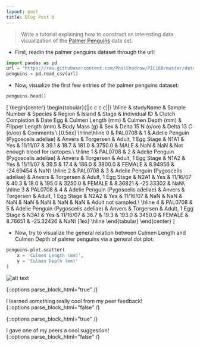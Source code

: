 ```yaml
---
layout: post
title: Blog Post 0
---
```


> Write a tutorial explaining how to construct an interesting data visualization of the [Palmer Penguins](https://github.com/allisonhorst/palmerpenguins) data set. 

- First, readin the palmer penguins dataset through the url:

```python
import pandas as pd
url = "https://raw.githubusercontent.com/PhilChodrow/PIC16B/master/datasets/palmer_penguins.csv"
penguins = pd.read_csv(url)
```

- Now, visualize the first few entries of the palmer penguins dataset:

```python
penguins.head()
```


\[
\begin{center}
 \begin{tabular}{||c c c c||} 
 \hline
 & studyName & Sample Number & Species & Region & Island & Stage & Individual ID & Clutch Completion & Date Egg & Culmen Length (mm) & Culmen Depth (mm) & Flipper Length (mm) & Body Mass (g) & Sex & Delta 15 N (o/oo) & Delta 13 C (o/oo) & Comments \\ [0.5ex] 
 \hline\hline
 0 & PAL0708 & 1 & Adelie Penguin (Pygoscelis adeliae) & Anvers & Torgersen & Adult, 1 Egg Stage & N1A1 & Yes  & 11/11/07 & 39.1 & 18.7 & 181.0 & 3750.0 & MALE & NaN & NaN & Not enough blood for isotopes.\\ 
 \hline
 1 & PAL0708 & 2 & Adelie Penguin (Pygoscelis adeliae) & Anvers & Torgersen & Adult, 1 Egg Stage & N1A2 & Yes & 11/11/07 & 39.5 & 17.4 & 186.0 & 3800.0 & FEMALE & 8.94956 & -24.69454 & NaN\\ 
 \hline
 2 & PAL0708 & 3 & Adelie Penguin (Pygoscelis adeliae) & Anvers & Torgersen & Adult, 1 Egg Stage & N2A1 & Yes & 11/16/07 & 40.3 & 18.0 & 195.0 & 3250.0 & FEMALE & 8.36821 & -25.33302 & NaN\\ 
 \hline
 3 & PAL0708 & 4 & Adelie Penguin (Pygoscelis adeliae) & Anvers & Torgersen & Adult, 1 Egg Stage & N2A2 & Yes & 11/16/07 & NaN & NaN & NaN & NaN & NaN & NaN & NaN & Adult not sampled.\\ 
 \hline
 4 & PAL0708 & 5 & Adelie Penguin (Pygoscelis adeliae) & Anvers & Torgersen & Adult, 1 Egg Stage & N3A1 & Yes & 11/16/07 & 36.7 & 19.3 & 193.0 & 3450.0 & FEMALE & 8.76651 & -25.32426 & NaN\\ [1ex] 
 \hline
\end{tabular}
\end{center}
\]


- Now, try to visualize the general relation between Culmen Length and Culmen Depth of palmer penguins via a general dot plot:

```python
penguins.plot.scatter(
    x = 'Culmen Length (mm)',
    y = 'Culmen Depth (mm)'
)
```

![alt text](http://url/to/culmer_dot.png)


{::options parse_block_html="true" /}
<div class="got-help">
I learned something really cool from my peer feedback! 
</div>
{::options parse_block_html="false" /}

{::options parse_block_html="true" /}
<div class="gave-help">
I gave one of my peers a cool suggestion! 
</div>
{::options parse_block_html="false" /}
